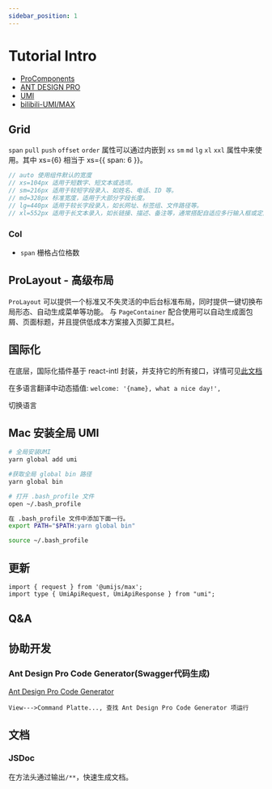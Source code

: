 ```yaml
---
sidebar_position: 1
---
```


# Tutorial Intro

- [ProComponents](https://procomponents.ant.design/components/list)
- [ANT DESIGN PRO](https://pro.ant.design/zh-CN/docs/development/)
- [UMI](https://umijs.org/)
- [bilibili-UMI/MAX](https://www.bilibili.com/video/BV1EM411a7PU/?spm_id_from=333.337.search-card.all.click)

## Grid

`span` `pull` `push` `offset` `order` 属性可以通过内嵌到 `xs` `sm` `md` `lg` `xl` `xxl` 属性中来使用。其中 xs={6} 相当于 xs={{ span: 6 }}。


```ts
// auto 使用组件默认的宽度
// xs=104px 适用于短数字、短文本或选项。
// sm=216px 适用于较短字段录入、如姓名、电话、ID 等。
// md=328px 标准宽度，适用于大部分字段长度。
// lg=440px 适用于较长字段录入，如长网址、标签组、文件路径等。
// xl=552px 适用于长文本录入，如长链接、描述、备注等，通常搭配自适应多行输入框或定高文本域使用。
```

### Col

- `span` 栅格占位格数

## ProLayout - 高级布局

`ProLayout` 可以提供一个标准又不失灵活的中后台标准布局，同时提供一键切换布局形态、自动生成菜单等功能。
与 `PageContainer` 配合使用可以自动生成面包屑、页面标题，并且提供低成本方案接入页脚工具栏。

## 国际化

在底层，国际化插件基于 react-intl 封装，并支持它的所有接口，详情可见[此文档](https://github.com/formatjs/formatjs/blob/main/website/docs/react-intl/api.md)

在多语言翻译中动态插值: `welcome: '{name}, what a nice day!',`

切换语言

## Mac 安装全局 UMI

```sh
# 全局安装UMI
yarn global add umi

#获取全局 global bin 路径
yarn global bin

# 打开 .bash_profile 文件
open ~/.bash_profile

在 .bash_profile 文件中添加下面一行。
export PATH="$PATH:yarn global bin"

source ~/.bash_profile

```

## 更新

```
import { request } from '@umijs/max';
import type { UmiApiRequest, UmiApiResponse } from "umi";
```


## Q&A

## 协助开发

### Ant Design Pro Code Generator(Swagger代码生成)

[Ant Design Pro Code Generator](https://github.com/garrett12138/antd-pro-generator)

```
View--->Command Platte..., 查找 Ant Design Pro Code Generator 项运行
```

## 文档

### JSDoc

在方法头通过输出`/**`，快速生成文档。


